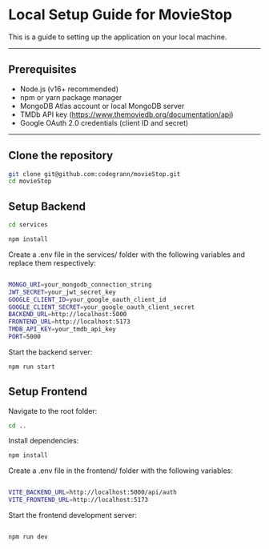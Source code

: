 # Local Setup Guide for MovieStop

This is a guide to setting up the application on your local machine.

---

## Prerequisites

- Node.js (v16+ recommended)
- npm or yarn package manager
- MongoDB Atlas account or local MongoDB server
- TMDb API key (https://www.themoviedb.org/documentation/api)
- Google OAuth 2.0 credentials (client ID and secret)

---

## Clone the repository

```bash
git clone git@github.com:codegrann/movieStop.git
cd movieStop
```

## Setup Backend

```bash
cd services

npm install

```

Create a .env file in the services/ folder with the following variables and replace them respectively:

```bash

MONGO_URI=your_mongodb_connection_string
JWT_SECRET=your_jwt_secret_key
GOOGLE_CLIENT_ID=your_google_oauth_client_id
GOOGLE_CLIENT_SECRET=your_google_oauth_client_secret
BACKEND_URL=http://localhost:5000
FRONTEND_URL=http://localhost:5173
TMDB_API_KEY=your_tmdb_api_key
PORT=5000
```

Start the backend server:

```bash
npm run start
```


## Setup Frontend

Navigate to the root folder:

```bash
cd ..
```

Install dependencies:

```bash
npm install
```
Create a .env file in the frontend/ folder with the following variables:

```bash

VITE_BACKEND_URL=http://localhost:5000/api/auth
VITE_FRONTEND_URL=http://localhost:5173
```

Start the frontend development server:

```bash

npm run dev
```